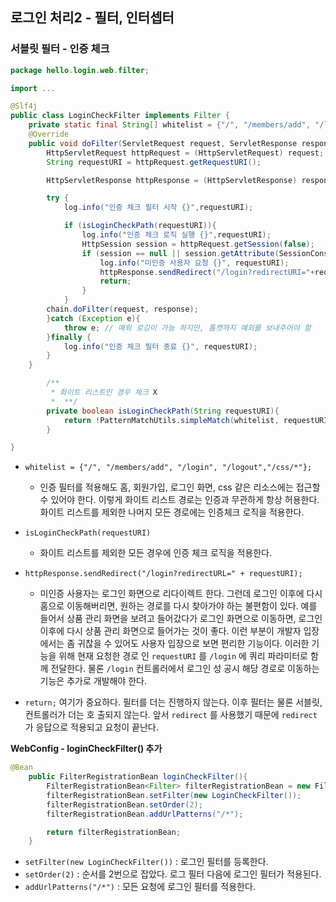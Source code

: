 ## 로그인 처리2 - 필터, 인터셉터

### 서블릿 필터 - 인증 체크
```java
package hello.login.web.filter;

import ...

@Slf4j
public class LoginCheckFilter implements Filter {
    private static final String[] whitelist = {"/", "/members/add", "/login", "/logout", "/css/*"};
    @Override
    public void doFilter(ServletRequest request, ServletResponse response, FilterChain chain) throws IOException, ServletException {
        HttpServletRequest httpRequest = (HttpServletRequest) request;
        String requestURI = httpRequest.getRequestURI();

        HttpServletResponse httpResponse = (HttpServletResponse) response;

        try {
            log.info("인증 체크 필터 시작 {}",requestURI);

            if (isLoginCheckPath(requestURI)){
                log.info("인증 체크 로직 실행 {}",requestURI);
                HttpSession session = httpRequest.getSession(false);
                if (session == null || session.getAttribute(SessionConst.LOGIN_MEMBER)==null){
                    log.info("미인증 사용자 요청 {}", requestURI);
                    httpResponse.sendRedirect("/login?redirectURI="+requestURI);
                    return;
                }
            }
        chain.doFilter(request, response);
        }catch (Exception e){
            throw e; // 예외 로깅이 가능 하지만, 톰캣까지 예외를 보내주어야 함
        }finally {
            log.info("인증 체크 필터 종료 {}", requestURI);
        }
    }

        /**
         * 화이트 리스트인 경우 체크 X
         *  **/
        private boolean isLoginCheckPath(String requestURI){
            return !PatternMatchUtils.simpleMatch(whitelist, requestURI);
        }

}
```

- `whitelist = {"/", "/members/add", "/login", "/logout","/css/*"};`
	- 인증 필터를 적용해도 홈, 회원가입, 로그인 화면, css 같은 리소스에는 접근할 수 있어야 한다. 이렇게 화이트 리스트 경로는 인증과 무관하게 항상 허용한다. 화이트 리스트를 제외한 나머지 모든 경로에는 인증체크 로직을 적용한다.

- `isLoginCheckPath(requestURI)`
	- 화이트 리스트를 제외한 모든 경우에 인증 체크 로직을 적용한다. 

- `httpResponse.sendRedirect("/login?redirectURL=" + requestURI);`
	- 미인증 사용자는 로그인 화면으로 리다이렉트 한다. 그런데 로그인 이후에 다시 홈으로 이동해버리면, 원하는 경로를 다시 찾아가야 하는 불편함이 있다. 예를 들어서 상품 관리 화면을 보려고 들어갔다가 로그인 화면으로 이동하면, 로그인 이후에 다시 상품 관리 화면으로 들어가는 것이 좋다. 이런 부분이 개발자 입장 에서는 좀 귀찮을 수 있어도 사용자 입장으로 보면 편리한 기능이다. 이러한 기능을 위해 현재 요청한 경로 인 `requestURI` 를 `/login` 에 쿼리 파라미터로 함께 전달한다. 물론 `/login` 컨트롤러에서 로그인 성 공시 해당 경로로 이동하는 기능은 추가로 개발해야 한다.
- `return;` 여기가 중요하다. 필터를 더는 진행하지 않는다. 이후 필터는 물론 서블릿, 컨트롤러가 더는 호 출되지 않는다. 앞서 `redirect` 를 사용했기 때문에 `redirect` 가 응답으로 적용되고 요청이 끝난다.

**WebConfig - loginCheckFilter() 추가**
```java
@Bean
    public FilterRegistrationBean loginCheckFilter(){
        FilterRegistrationBean<Filter> filterRegistrationBean = new FilterRegistrationBean<>();
        filterRegistrationBean.setFilter(new LoginCheckFilter());
        filterRegistrationBean.setOrder(2);
        filterRegistrationBean.addUrlPatterns("/*");

        return filterRegistrationBean;
    }
```- `setFilter(new LoginCheckFilter())` : 로그인 필터를 등록한다. 
- `setOrder(2)` : 순서를 2번으로 잡았다. 로그 필터 다음에 로그인 필터가 적용된다. 
- `addUrlPatterns("/*")` : 모든 요청에 로그인 필터를 적용한다.











